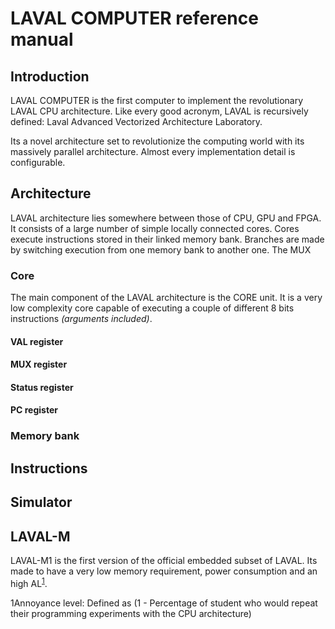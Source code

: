 # LAVAL COMPUTER reference manual

## Introduction
LAVAL COMPUTER is the first computer to implement the revolutionary LAVAL CPU architecture.
 Like every good acronym, LAVAL is recursively defined: Laval Advanced Vectorized Architecture Laboratory.

Its a novel architecture set to revolutionize the computing world with its massively parallel architecture.
Almost every implementation detail is configurable.

## Architecture

LAVAL architecture lies somewhere between those of CPU, GPU and FPGA.
It consists of a large number of simple locally connected cores.
Cores execute instructions stored in their linked memory bank.
Branches are made by switching execution from one memory bank to another one.
The MUX 

### Core
The main component of the LAVAL architecture is the CORE unit.
It is a very low complexity core capable of executing a couple of different 8 bits instructions *(arguments included)*.

#### VAL register


#### MUX register

#### Status register

#### PC register

### Memory bank


## Instructions

## Simulator

## LAVAL-M
LAVAL-M1 is the first version of the official embedded subset of LAVAL.
Its made to have a very low memory requirement, power consumption and an high AL<sup>[1](#AL)</sup>.

<a name="AL">1</a>Annoyance level: Defined as (1 - Percentage of student who would repeat their programming experiments with the CPU architecture)

